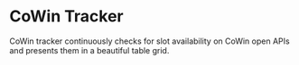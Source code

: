 # CoWin Tracker
CoWin tracker continuously checks for slot availability on CoWin open APIs and presents them in a beautiful table grid.


